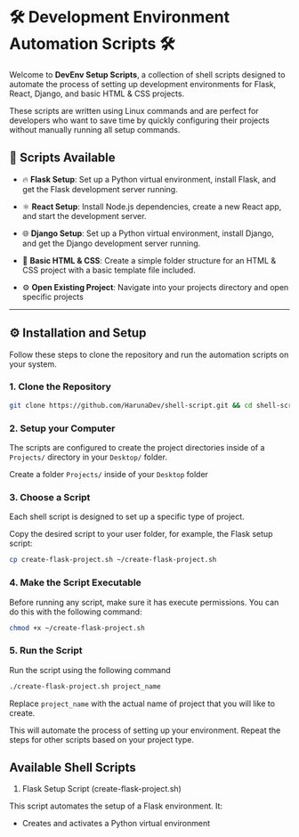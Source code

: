 # 🛠️ Development Environment Automation Scripts 🛠️

Welcome to **DevEnv Setup Scripts**, a collection of shell scripts designed to automate the process of setting up development environments for Flask, React, Django, and basic HTML & CSS projects.
  
These scripts are written using Linux commands and are perfect for developers who want to save time by quickly configuring their projects without manually running all setup commands.

## 📜 Scripts Available

- 🔥 **Flask Setup**: Set up a Python virtual environment, install Flask, and get the Flask development server running.

- ⚛️ **React Setup**: Install Node.js dependencies, create a new React app, and start the development server.

- 🌐 **Django Setup**: Set up a Python virtual environment, install Django, and get the Django development server running.

- 🎨 **Basic HTML & CSS**: Create a simple folder structure for an HTML & CSS project with a basic template file included.

- ⚙️ **Open Existing Project**: Navigate into your projects directory and open specific projects

---

## ⚙️ Installation and Setup

Follow these steps to clone the repository and run the automation scripts on your system.

### 1. Clone the Repository

```bash
git clone https://github.com/HarunaDev/shell-script.git && cd shell-script
```

### 2. Setup your Computer

The scripts are configured to create the project directories inside of a `Projects/` directory in your `Desktop/` folder.

Create a folder `Projects/` inside of your `Desktop` folder

### 3. Choose a Script

Each shell script is designed to set up a specific type of project.

Copy the desired script to your user folder, for example, the Flask setup script:

```bash
cp create-flask-project.sh ~/create-flask-project.sh
```

### 4. Make the Script Executable

Before running any script, make sure it has execute permissions. You can do this with the following command:

```bash
chmod +x ~/create-flask-project.sh
```

### 5. Run the Script

Run the script using the following command

```bash
./create-flask-project.sh project_name
```

Replace `project_name` with the actual name of project that you will like to create.

This will automate the process of setting up your environment. Repeat the steps for other scripts based on your project type.

## Available Shell Scripts

1. Flask Setup Script (create-flask-project.sh)

This script automates the setup of a Flask environment. It:

- Creates and activates a Python virtual environment